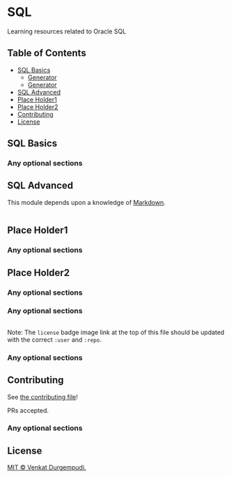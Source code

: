 # SQL

Learning resources related to Oracle SQL


## Table of Contents

- [SQL Basics](#sql-basics)
  	- [Generator](#generator)
    - [Generator](#generator)
- [SQL Advanced](#sql-advanced)
- [Place Holder1](#place-holder1)
- [Place Holder2](#place-holder2)
- [Contributing](#contributing)
- [License](#license)

## SQL Basics

### Any optional sections


## SQL Advanced

This module depends upon a knowledge of [Markdown]().

```
```

## Place Holder1

### Any optional sections

## Place Holder2

### Any optional sections

### Any optional sections


```
```

Note: The `license` badge image link at the top of this file should be updated with the correct `:user` and `:repo`.

### Any optional sections


## Contributing

See [the contributing file](CONTRIBUTING.md)!

PRs accepted.


### Any optional sections

## License

[MIT © Venkat Durgempudi.](/LICENSE)
